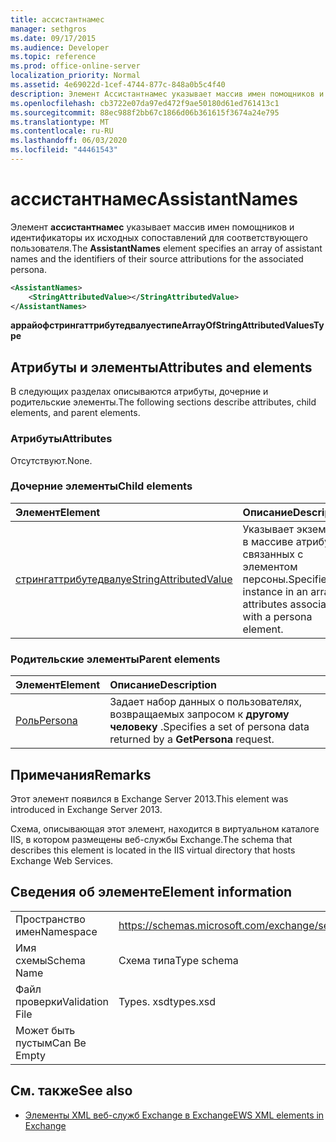 ```yaml
---
title: ассистантнамес
manager: sethgros
ms.date: 09/17/2015
ms.audience: Developer
ms.topic: reference
ms.prod: office-online-server
localization_priority: Normal
ms.assetid: 4e69022d-1cef-4744-877c-848a0b5c4f40
description: Элемент Ассистантнамес указывает массив имен помощников и идентификаторы их исходных сопоставлений для соответствующего пользователя.
ms.openlocfilehash: cb3722e07da97ed472f9ae50180d61ed761413c1
ms.sourcegitcommit: 88ec988f2bb67c1866d06b361615f3674a24e795
ms.translationtype: MT
ms.contentlocale: ru-RU
ms.lasthandoff: 06/03/2020
ms.locfileid: "44461543"
---
```

# <a name="assistantnames"></a><span data-ttu-id="c1b18-103">ассистантнамес</span><span class="sxs-lookup"><span data-stu-id="c1b18-103">AssistantNames</span></span>

<span data-ttu-id="c1b18-104">Элемент **ассистантнамес** указывает массив имен помощников и идентификаторы их исходных сопоставлений для соответствующего пользователя.</span><span class="sxs-lookup"><span data-stu-id="c1b18-104">The **AssistantNames** element specifies an array of assistant names and the identifiers of their source attributions for the associated persona.</span></span> 
  
```XML
<AssistantNames>
    <StringAttributedValue></StringAttributedValue>
</AssistantNames>
```

 <span data-ttu-id="c1b18-105">**аррайофстрингаттрибутедвалуестипе**</span><span class="sxs-lookup"><span data-stu-id="c1b18-105">**ArrayOfStringAttributedValuesType**</span></span>
## <a name="attributes-and-elements"></a><span data-ttu-id="c1b18-106">Атрибуты и элементы</span><span class="sxs-lookup"><span data-stu-id="c1b18-106">Attributes and elements</span></span>

<span data-ttu-id="c1b18-107">В следующих разделах описываются атрибуты, дочерние и родительские элементы.</span><span class="sxs-lookup"><span data-stu-id="c1b18-107">The following sections describe attributes, child elements, and parent elements.</span></span>
  
### <a name="attributes"></a><span data-ttu-id="c1b18-108">Атрибуты</span><span class="sxs-lookup"><span data-stu-id="c1b18-108">Attributes</span></span>

<span data-ttu-id="c1b18-109">Отсутствуют.</span><span class="sxs-lookup"><span data-stu-id="c1b18-109">None.</span></span>
  
### <a name="child-elements"></a><span data-ttu-id="c1b18-110">Дочерние элементы</span><span class="sxs-lookup"><span data-stu-id="c1b18-110">Child elements</span></span>

|<span data-ttu-id="c1b18-111">**Элемент**</span><span class="sxs-lookup"><span data-stu-id="c1b18-111">**Element**</span></span>|<span data-ttu-id="c1b18-112">**Описание**</span><span class="sxs-lookup"><span data-stu-id="c1b18-112">**Description**</span></span>|
|:-----|:-----|
|[<span data-ttu-id="c1b18-113">стрингаттрибутедвалуе</span><span class="sxs-lookup"><span data-stu-id="c1b18-113">StringAttributedValue</span></span>](stringattributedvalue.md) <br/> |<span data-ttu-id="c1b18-114">Указывает экземпляр в массиве атрибутов, связанных с элементом персоны.</span><span class="sxs-lookup"><span data-stu-id="c1b18-114">Specifies an instance in an array of attributes associated with a persona element.</span></span>  <br/> |
   
### <a name="parent-elements"></a><span data-ttu-id="c1b18-115">Родительские элементы</span><span class="sxs-lookup"><span data-stu-id="c1b18-115">Parent elements</span></span>

|<span data-ttu-id="c1b18-116">**Элемент**</span><span class="sxs-lookup"><span data-stu-id="c1b18-116">**Element**</span></span>|<span data-ttu-id="c1b18-117">**Описание**</span><span class="sxs-lookup"><span data-stu-id="c1b18-117">**Description**</span></span>|
|:-----|:-----|
|[<span data-ttu-id="c1b18-118">Роль</span><span class="sxs-lookup"><span data-stu-id="c1b18-118">Persona</span></span>](persona.md) <br/> |<span data-ttu-id="c1b18-119">Задает набор данных о пользователях, возвращаемых запросом к **другому человеку** .</span><span class="sxs-lookup"><span data-stu-id="c1b18-119">Specifies a set of persona data returned by a **GetPersona** request.</span></span>  <br/> |
   
## <a name="remarks"></a><span data-ttu-id="c1b18-120">Примечания</span><span class="sxs-lookup"><span data-stu-id="c1b18-120">Remarks</span></span>

<span data-ttu-id="c1b18-121">Этот элемент появился в Exchange Server 2013.</span><span class="sxs-lookup"><span data-stu-id="c1b18-121">This element was introduced in Exchange Server 2013.</span></span>
  
<span data-ttu-id="c1b18-122">Схема, описывающая этот элемент, находится в виртуальном каталоге IIS, в котором размещены веб-службы Exchange.</span><span class="sxs-lookup"><span data-stu-id="c1b18-122">The schema that describes this element is located in the IIS virtual directory that hosts Exchange Web Services.</span></span>
  
## <a name="element-information"></a><span data-ttu-id="c1b18-123">Сведения об элементе</span><span class="sxs-lookup"><span data-stu-id="c1b18-123">Element information</span></span>

|||
|:-----|:-----|
|<span data-ttu-id="c1b18-124">Пространство имен</span><span class="sxs-lookup"><span data-stu-id="c1b18-124">Namespace</span></span>  <br/> |https://schemas.microsoft.com/exchange/services/2006/types  <br/> |
|<span data-ttu-id="c1b18-125">Имя схемы</span><span class="sxs-lookup"><span data-stu-id="c1b18-125">Schema Name</span></span>  <br/> |<span data-ttu-id="c1b18-126">Схема типа</span><span class="sxs-lookup"><span data-stu-id="c1b18-126">Type schema</span></span>  <br/> |
|<span data-ttu-id="c1b18-127">Файл проверки</span><span class="sxs-lookup"><span data-stu-id="c1b18-127">Validation File</span></span>  <br/> |<span data-ttu-id="c1b18-128">Types. xsd</span><span class="sxs-lookup"><span data-stu-id="c1b18-128">types.xsd</span></span>  <br/> |
|<span data-ttu-id="c1b18-129">Может быть пустым</span><span class="sxs-lookup"><span data-stu-id="c1b18-129">Can Be Empty</span></span>  <br/> ||
   
## <a name="see-also"></a><span data-ttu-id="c1b18-130">См. также</span><span class="sxs-lookup"><span data-stu-id="c1b18-130">See also</span></span>

- [<span data-ttu-id="c1b18-131">Элементы XML веб-служб Exchange в Exchange</span><span class="sxs-lookup"><span data-stu-id="c1b18-131">EWS XML elements in Exchange</span></span>](ews-xml-elements-in-exchange.md)

